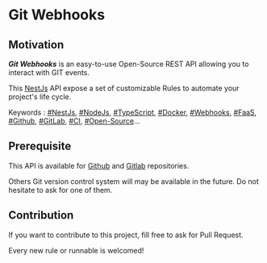 # Git Webhooks

## Motivation

**_Git Webhooks_** is an easy-to-use Open-Source REST API allowing you to interact with GIT events.

This [NestJs](https://docs.nestjs.com/) API expose a set of customizable Rules to automate your project's life cycle.

Keywords : [#NestJs](), [#NodeJs](), [#TypeScript](), [#Docker](), [#Webhooks](), [#FaaS](), [#Github](), [#GitLab](), [#CI](), [#Open-Source]()...

## Prerequisite

This API is available for [Github](https://github.com) and [Gitlab](https://about.gitlab.com/) repositories.

Others Git version control system will may be available in the future. Do not hesitate to ask for one of them.

## Contribution

If you want to contribute to this project, fill free to ask for Pull Request.

Every new rule or runnable is welcomed!
